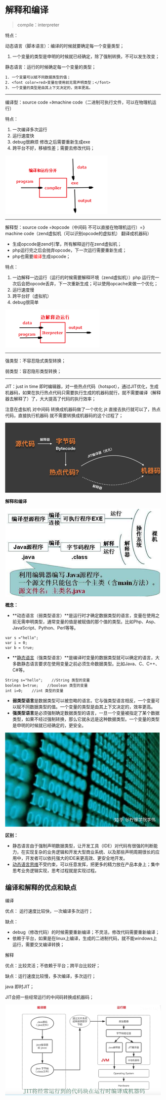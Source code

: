 # 解释和编译

>compile：interpreter

特点：

动态语言（脚本语言）：编译的时候就要确定每一个变量类型；

1. 一个变量的类型是申明的时候就已经确定，除了强制转换，不可以发生改变；

静态语言：运行的时候确定每一个变量的类型；

	1. 一个变量可以赋不同数据类型的值；
	2. <font color=red>变量在使用前无需声明类型；</font>
	3. 一个变量的类型是由其上下文决定的，效率更高。



*****

编译型：source code =》machine code（二进制可执行文件，可以在物理机运行）

特点：

1. 一次编译多次运行
2. 运行速度快
3. debug很麻烦 修改之后需要重新生成exe
4. 跨平台不好，移植性差；需要去修改代码；

 ![ad6af4b9b15a7590f11c1caa196f785](解释和编译.assets/ad6af4b9b15a7590f11c1caa196f785.png)

********

解释型：source code =》opcode（中间码 不可以直接在物理机运行）=》machine code（zend虚拟机（可以识别opcode的虚拟机） 翻译成机器码）

* 生成opcode是zend引擎，所有解释运行在zend虚拟机；
* php运行完之后会抛弃opcode，下一次运行需要重新生成；
* php也需要<font color=red>编译</font>生成opcode；

特点：

1. 一边解释一边运行（运行的时候需要解释环境（zend虚拟机））php 运行完一次后会把opcode丢弃，下一次重新生成；可以使用opcache来做一个优化；
2. 运行速度慢
3. 跨平台好（虚拟机）
4. debug很简单

 ![db89004fdc4c867ffff83edc8a20681](解释和编译.assets/db89004fdc4c867ffff83edc8a20681-16387812654424.png)

**********

强类型：不容忍隐式类型转换；

弱类型：容忍隐形类型转换；

***********

JIT：just in time 即时编辑器，对一些热点代码（hotspot），通过JIT优化，生成机器码，如果在执行热点代码只需要执行生成的机器码就行，就不需要编译（解释器去解释了）了，大大提高了代码的执行效率；

注意在虚拟机 对中间码 转换成机器码做了一个优化 jit 直接去执行就可以了，热点代码，直接执行机器码 就不需要转换成机器码的这个过程了；

![image-20211206161038905](解释和编译.assets/image-20211206161038905.png)





**解释和编译**

![img](解释和编译.assets/0b46f21fbe096b63d5e4782f1c338744eaf8accb.png)

**概念：**

- **动态语言（弱类型语言）**是运行时才确定数据类型的语言，变量在使用之前无需申明类型，通常变量的值是被赋值的那个值的类型。比如Php、Asp、JavaScript、Python、Perl等等。

```text
var s ="hello";
var i = 0;
var b = true;
```

- **[静态语言](https://www.zhihu.com/search?q=静态语言&search_source=Entity&hybrid_search_source=Entity&hybrid_search_extra={"sourceType"%3A"article"%2C"sourceId"%3A66383937})（强类型语言）**是编译时变量的数据类型就可以确定的语言，大多数静态语言要求在使用变量之前必须生命数据类型。比如Java、C、C++、C#等。

```text
String s="hello";    //String 类型的变量
boolean b=true;    //boolean 类型的变量
int i=0;    //int 类型的变量
```

- **弱类型语言**是数据类型可以被忽略的语言。它与强类型语言相反，一个变量可以赋不同数据类型的值。一个变量的类型是由其上下文决定的，效率更高。
- **强类型语言**是必须强制确定数据类型的语言，一旦一个变量被指定了某个数据类型，如果不经过强制转换，那么它就永远是这种数据类型。一个变量的类型是申明的时候就已经确定的，更安全。

![img](解释和编译.assets/v2-af6401b403fd7c1892d43fc97157a669_720w.jpg)

**区别：**

- 静态语言由于强制声明数据类型，让开发工具（IDE）对代码有很强的判断能力，在实现复杂的业务逻辑和开发大型商业系统、以及那些声明周期很长的应用中，开发者可以依托强大的IDE来更高效、更安全地开发。
- [动态语言思维](https://www.zhihu.com/search?q=动态语言思维&search_source=Entity&hybrid_search_source=Entity&hybrid_search_extra={"sourceType"%3A"article"%2C"sourceId"%3A66383937})不受约束，可以任意发挥，把更多的精力放在产品本身上；集中思考业务逻辑实现，思考过程就是实现过程。





## 编译和解释的优点和缺点

编译

优点： 运行速度比较快，一次编译多次运行；

缺点：

* debug（修改代码）的时候需要重新编译；不灵活，修改代码需要重新编译；
* 依赖于平台，如果是在linux上编译，生成的二进制代码，就不能windows上运行，需要交叉编译转换；

解释

优点：比较灵活；不依赖于平台；跨平台比较好；

缺点：运行速度比较慢，多次编译，多次运行；



java 即时JIT；

JIT会把一些经常运行的中间码转换成机器码；

![image-20221207170722828](解释和编译.assets/image-20221207170722828.png)
